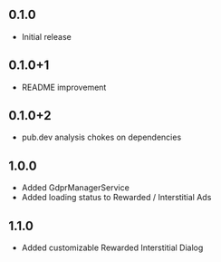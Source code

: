 ## 0.1.0

* Initial release

## 0.1.0+1

* README improvement

## 0.1.0+2

* pub.dev analysis chokes on dependencies


## 1.0.0

* Added GdprManagerService
* Added loading status to Rewarded / Interstitial Ads

## 1.1.0

* Added customizable Rewarded Interstitial Dialog